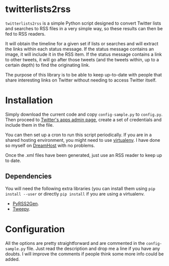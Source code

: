 # twitterlists2rss

`twitterlists2rss` is a simple Python script designed to convert Twitter lists and searches to RSS files in a very simple way, so these results can then be fed to RSS readers.

It will obtain the timeline for a given set if lists or searches and will extract the links within each status message. If the status message contains an image, it will include it in the RSS item. If the status message contains a link to other tweets, it will go after those tweets (and the tweets within, up to a certain depth) to find the originating link.

The purpose of this library is to be able to keep up-to-date with people that share interesting links on Twitter without needing to access Twitter itself.

# Installation

Simply download the current code and copy `config-sample.py` to `config.py`. Then proceed to [Twitter's apps admin page](https://apps.twitter.com/), create a set of credentials and include them in the file.

You can then set up a cron to run this script periodically. If you are in a shared hosting environment, you might need to use [virtualenv](http://docs.python-guide.org/en/latest/dev/virtualenvs/). I have done so myself on [DreamHost](https://www.dreamhost.com) with no problems.

Once the .xml files have been generated, just use an RSS reader to keep up to date.

## Dependencies

You will need the following extra libraries (you can install them using `pip install --user` or directly `pip install` if you are using a virtualenv.

* [PyRSS2Gen](https://pypi.python.org/pypi/PyRSS2Gen).
* [Tweepy](http://www.tweepy.org/).

# Configuration

All the options are pretty straightforward and are commented in the `config-sample.py` file. Just read the description and drop me a line if you have any doubts. I will improve the comments if people think some more info could be added.
